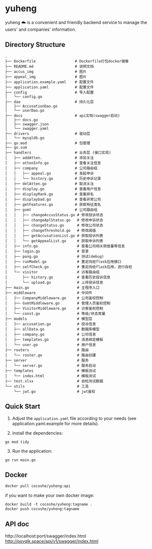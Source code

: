 # yuheng

yuheng ☁️ is a convenient and friendly backend service to manage the users' and companies' information.


## Directory Structure

```shell
.
├── Dockerfile                  # Dockerfile打包docker镜像
├── README.md                   # 说明文档
├── accus_img                   # 图片
├── appeal_img                  # 图片
├── application.example.yaml    # 配置文件
├── application.yaml            # 配置文件
├── config                      # 导入配置
│   └── config.go
├── dao                         # 持久化层
│   ├── AccusationDao.go
│   └── userDao.go
├── docs                        # api文档(swagger启动)
│   ├── docs.go
│   ├── swagger.json
│   └── swagger.yaml
├── drivers                     # 驱动层
│   └── mysqldb.go
├── go.mod                      # 包管理
├── go.sum
├── handlers                    # 业务层 (接口实现)
│   ├── addAtten.               # 添加关注
│   ├── attenInfo.go            # 查看关注信息
│   ├── company                 # 公司路由组
│   │   ├── appeal.go           # 发起申诉
│   │   └── history.go          # 历史申诉记录
│   ├── delAtten.go             # 取消关注
│   ├── display.go              # 查看用户信息
│   ├── displayRank.go          # 查看排名
│   ├── displaybad.go           # 查看异常公司
│   ├── getFeatures.go          # 获取特征类名
│   ├── gvmt                    # 公司路由组
│   │   ├── changeAccusStatus.go # 修改投诉状态
│   │   ├── changeAplStatus.go   # 修改申诉状态
│   │   ├── changeStatus.go      # 修改公司状态
│   │   ├── changeThreshold.go   # 修改阈值
│   │   ├── getAccusationList.go # 获取投诉列表
│   │   └── getAppealList.go     # 获取申诉列表
│   ├── info.go                  # 查看公司相关排放量等信息
│   ├── login.go                 # 登录
│   ├── pong.go                  # 测试(debug)
│   ├── runModel.go              # 重定向给flask应用接口
│   ├── selfCheck.go             # 重定向给flask应用，进行自检
│   └── visitor                  # 访客路由组
│       ├── history.go           # 查看历史投诉信息
│       └── upload.go            # 上传投诉信息
├── main.go                      # 主程序入口
├── middleware                   # 中间件
│   ├── CompanyMiddleware.go     # 公司鉴权控制
│   ├── GvmtMiddleware.go        # 管理人员鉴权控制
│   ├── VisitorMiddleware.go     # 访客鉴权控制
│   └── const.go                 # 等级/状态常量
├── models                       # 模型层
│   ├── accusation.go            # 投诉信息
│   ├── allData.go               # 数据库模型
│   ├── company.go               # 公司信息
│   ├── templates.go             # 消息绑定模板
│   └── user.go                  # 用户信息
├── routers                      # 路由
│   └── router.go                # 路由创建
├── server                       # 服务
│   └── server.go                # 服务启动
├── templates                    # 模板测试
│   └── index.html               # 模板测试
├── test.xlsx                    # 自检测试数据
└── utils                        # 工具
    └── jwt.go                   # jwt鉴权

```


## Quick Start
1. Adjust the `application.yaml` file according to your needs (see application.yaml.example for more details).

2. Install the dependencies:
```shell
go mod tidy
```

3. Run the application:
```shell
go run main.go
```

## Docker

```dockerfile
docker pull cocoshe/yuheng:api
```

if you want to make your own docker image:
```dockerfile
docker build -t cocoshe/yuheng:tagname .
docker push cocoshe/yuheng:tagname
```

## API doc
http://localhost:port/swagger/index.html
http://psyqlk.space/api/v1/swagger/index.html